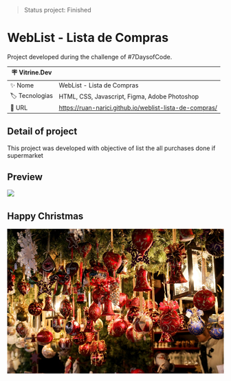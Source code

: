 >Status project: Finished
# WebList - Lista de Compras

Project developed during the challenge of #7DaysofCode.
 

| :placard: Vitrine.Dev |     |
| -------------  | --- |
| :sparkles: Nome        | WebList - Lista de Compras
| :label: Tecnologias | HTML, CSS, Javascript, Figma, Adobe Photoshop
| :rocket: URL         | https://ruan-narici.github.io/weblist-lista-de-compras/

## Detail of project
This project was developed with objective of list the all purchases done if supermarket

## Preview
![](./assets/img/preview.gif#vitrinedev)
## Happy Christmas
![](./assets/img/natal.jpg)